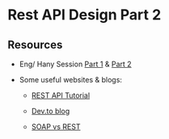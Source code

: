 # Rest API Design Part 2

## Resources
- Eng/ Hany Session [Part 1](https://drive.google.com/file/d/165LTV4F86-ny3Zpa3re_g_NLftR4u9oj/view?usp=drive_link) & [Part 2](https://drive.google.com/file/d/1eaN7Bae7T2wRfUyjelHLkxkCjvWeKAFi/view?usp=drive_link)

- Some useful websites & blogs:
    - [REST API Tutorial](https://restapitutorial.com/)

    - [Dev.to blog](https://dev.to/cassiocappellari/fundamentals-of-rest-api-2nag)

    - [SOAP vs REST](https://aws.amazon.com/compare/the-difference-between-soap-rest/#:~:text=SOAP%20and%20REST%20are%20two%20different%20approaches%20to%20API%20design,exchange%20data%20in%20multiple%20formats.)